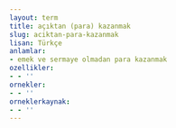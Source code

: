 ```yaml
---
layout: term
title: açıktan (para) kazanmak
slug: aciktan-para-kazanmak
lisan: Türkçe
anlamlar:
- emek ve sermaye olmadan para kazanmak
ozellikler:
- - ''
ornekler:
- - ''
orneklerkaynak:
- - ''
---
```

